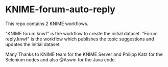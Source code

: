 # KNIME-forum-auto-reply

This repo contains 2 KNIME workflows.

"KNIME forum.knwf" is the workflow to create the initial dataset.
"Forum reply.knwf" is the workflow which publishes the topic suggestions and updates the initial dataset.

Many Thanks to KNIME team for the KNIME Server and Philipp Katz for the Selenium nodes and also @Aswin for the Java code.

